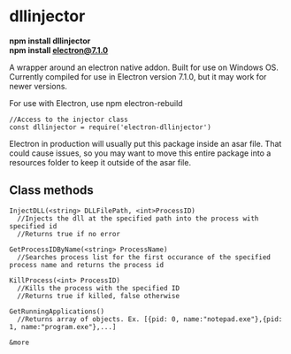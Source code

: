 
# dllinjector

**npm install dllinjector**  
**npm install electron@7.1.0**  

A wrapper around an electron native addon. 
Built for use on Windows OS. 
Currently compiled for use in Electron version 7.1.0, but it may work for newer versions.

For use with Electron, use npm electron-rebuild

    //Access to the injector class
    const dllinjector = require('electron-dllinjector')

Electron in production will usually put this package inside an asar file. That could cause issues, so you may want to move this entire package into a resources folder to keep it outside of the asar file.

## Class methods

    InjectDLL(<string> DLLFilePath, <int>ProcessID)
      //Injects the dll at the specified path into the process with specified id
      //Returns true if no error
    
    GetProcessIDByName(<string> ProcessName)
      //Searches process list for the first occurance of the specified process name and returns the process id
      
    KillProcess(<int> ProcessID)
      //Kills the process with the specified ID
      //Returns true if killed, false otherwise
      
    GetRunningApplications()
      //Returns array of objects. Ex. [{pid: 0, name:"notepad.exe"},{pid: 1, name:"program.exe"},...]

    &more
